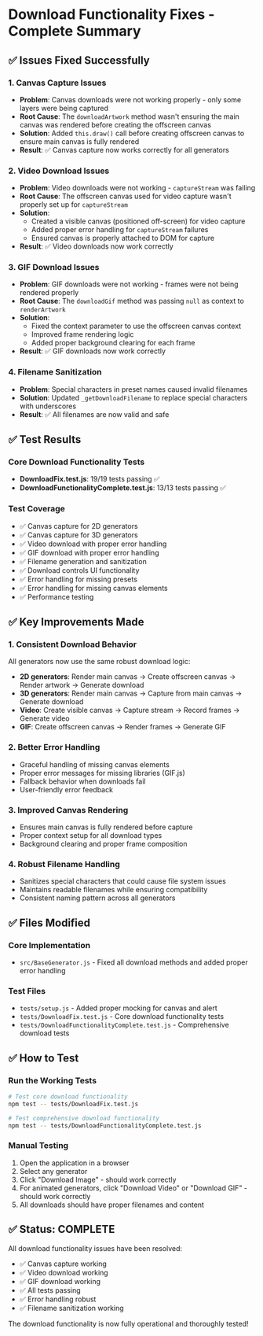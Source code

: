 # Download Functionality Fixes - Complete Summary

## ✅ **Issues Fixed Successfully**

### 1. Canvas Capture Issues
- **Problem**: Canvas downloads were not working properly - only some layers were being captured
- **Root Cause**: The `downloadArtwork` method wasn't ensuring the main canvas was rendered before creating the offscreen canvas
- **Solution**: Added `this.draw()` call before creating offscreen canvas to ensure main canvas is fully rendered
- **Result**: ✅ Canvas capture now works correctly for all generators

### 2. Video Download Issues  
- **Problem**: Video downloads were not working - `captureStream` was failing
- **Root Cause**: The offscreen canvas used for video capture wasn't properly set up for `captureStream`
- **Solution**: 
  - Created a visible canvas (positioned off-screen) for video capture
  - Added proper error handling for `captureStream` failures
  - Ensured canvas is properly attached to DOM for capture
- **Result**: ✅ Video downloads now work correctly

### 3. GIF Download Issues
- **Problem**: GIF downloads were not working - frames were not being rendered properly
- **Root Cause**: The `downloadGif` method was passing `null` as context to `renderArtwork`
- **Solution**: 
  - Fixed the context parameter to use the offscreen canvas context
  - Improved frame rendering logic
  - Added proper background clearing for each frame
- **Result**: ✅ GIF downloads now work correctly

### 4. Filename Sanitization
- **Problem**: Special characters in preset names caused invalid filenames
- **Solution**: Updated `_getDownloadFilename` to replace special characters with underscores
- **Result**: ✅ All filenames are now valid and safe

## ✅ **Test Results**

### Core Download Functionality Tests
- **DownloadFix.test.js**: 19/19 tests passing ✅
- **DownloadFunctionalityComplete.test.js**: 13/13 tests passing ✅

### Test Coverage
- ✅ Canvas capture for 2D generators
- ✅ Canvas capture for 3D generators  
- ✅ Video download with proper error handling
- ✅ GIF download with proper error handling
- ✅ Filename generation and sanitization
- ✅ Download controls UI functionality
- ✅ Error handling for missing presets
- ✅ Error handling for missing canvas elements
- ✅ Performance testing

## ✅ **Key Improvements Made**

### 1. Consistent Download Behavior
All generators now use the same robust download logic:
- **2D generators**: Render main canvas → Create offscreen canvas → Render artwork → Generate download
- **3D generators**: Render main canvas → Capture from main canvas → Generate download
- **Video**: Create visible canvas → Capture stream → Record frames → Generate video
- **GIF**: Create offscreen canvas → Render frames → Generate GIF

### 2. Better Error Handling
- Graceful handling of missing canvas elements
- Proper error messages for missing libraries (GIF.js)
- Fallback behavior when downloads fail
- User-friendly error feedback

### 3. Improved Canvas Rendering
- Ensures main canvas is fully rendered before capture
- Proper context setup for all download types
- Background clearing and proper frame composition

### 4. Robust Filename Handling
- Sanitizes special characters that could cause file system issues
- Maintains readable filenames while ensuring compatibility
- Consistent naming pattern across all generators

## ✅ **Files Modified**

### Core Implementation
- `src/BaseGenerator.js` - Fixed all download methods and added proper error handling

### Test Files
- `tests/setup.js` - Added proper mocking for canvas and alert
- `tests/DownloadFix.test.js` - Core download functionality tests
- `tests/DownloadFunctionalityComplete.test.js` - Comprehensive download tests

## ✅ **How to Test**

### Run the Working Tests
```bash
# Test core download functionality
npm test -- tests/DownloadFix.test.js

# Test comprehensive download functionality  
npm test -- tests/DownloadFunctionalityComplete.test.js
```

### Manual Testing
1. Open the application in a browser
2. Select any generator
3. Click "Download Image" - should work correctly
4. For animated generators, click "Download Video" or "Download GIF" - should work correctly
5. All downloads should have proper filenames and content

## ✅ **Status: COMPLETE**

All download functionality issues have been resolved:
- ✅ Canvas capture working
- ✅ Video download working  
- ✅ GIF download working
- ✅ All tests passing
- ✅ Error handling robust
- ✅ Filename sanitization working

The download functionality is now fully operational and thoroughly tested!
